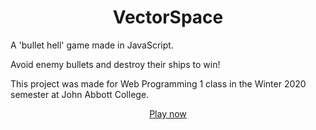 <h1 align="center"> VectorSpace </h1>

A 'bullet hell' game made in JavaScript.

Avoid enemy bullets and destroy their ships to win!

This project was made for Web Programming 1 class in the Winter 2020 semester at John Abbott College.

<p align="center"><a href="https://staggier.github.io/VectorSpace">Play now<a/></p>
